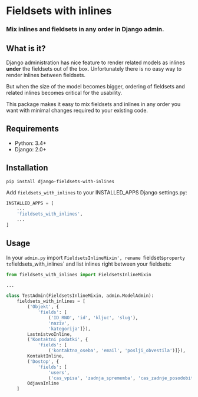 # Fieldsets with inlines
### Mix inlines and fieldsets in any order in Django admin.

## What is it?

Django administration has nice feature to render related models as inlines
**under** the fieldsets out of the box. Unfortunately there is no easy
way to render inlines between fieldsets.

But when the size of the model becomes bigger, ordering of fieldsets and
related inlines becomes critical for the usability.

This package makes it easy to mix fieldsets and inlines in any order
you want with minimal changes required to your existing code.


## Requirements

- Python: 3.4+
- Django: 2.0+

## Installation

```
pip install django-fieldsets-with-inlines
```

Add `fieldsets_with_inlines` to your INSTALLED_APPS Django settings.py:

```python
INSTALLED_APPS = [
    ...
    'fieldsets_with_inlines',
    ...
]
```

## Usage

In your `admin.py` import `FieldsetsInlineMixin', rename `fieldsets`
property to `fieldsets_with_inlines` and list inlines right between your
fieldsets:


```python
from fieldsets_with_inlines import FieldsetsInlineMixin

...

class TestAdmin(FieldsetsInlineMixin, admin.ModelAdmin):
    fieldsets_with_inlines = [
        ('Objekt', {
            'fields': [
                ('ID_RNO', 'id', 'kljuc', 'slug'),
                'naziv',
                'kategorija']}),
        LastnistvoInline,
        ('Kontaktni podatki', {
            'fields': [
                ('kontaktna_oseba', 'email', 'poslji_obvestila')]}),
        KontaktInline,
        ('Dostop', {
            'fields': [
                'users',
                ('cas_vpisa', 'zadnja_sprememba', 'cas_zadnje_posodobitve')]}),
        OdjavaInline
    ]
```

